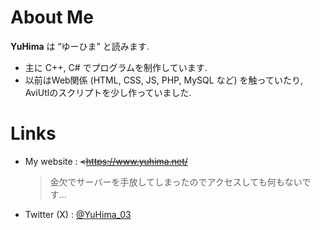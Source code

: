 # About Me
**YuHima**&nbsp;は&nbsp;“ゆーひま”&nbsp;と読みます.

- 主に C++, C# でプログラムを制作しています.
- 以前はWeb関係 (HTML, CSS, JS, PHP, MySQL など) を触っていたり, AviUtlのスクリプトを少し作っていました.

# Links

- My website
  : ~~<https://www.yuhima.net/~~
  > 金欠でサーバーを手放してしまったのでアクセスしても何もないです...
- Twitter (X)
  : [@YuHima_03](https://www.twitter.com/YuHima_03/)

<!--
Edited by YuHima
Leatest 2024-04-01
-->
